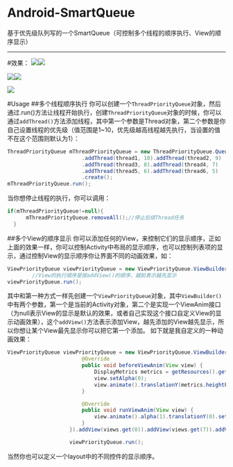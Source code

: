 # Android-SmartQueue
基于优先级队列写的一个SmartQueue（可控制多个线程的顺序执行、View的顺序显示）

----

#效果：
![](http://a2.qpic.cn/psb?/V11ObwOq0j7CZA/x30V50L7hwVu6BkA1ySP96m8qaD6ellVjkvbvJzckA4!/b/dIoBAAAAAAAA&bo=mAGRAgAAAAACMx0!&rf=viewer_4)![](http://a3.qpic.cn/psb?/V11ObwOq0j7CZA/eCFpWdnQd8LzgLVNLz1U0ZyqjY7XxopTGQC5nXdn8zg!/c/dIgBAAAAAAAA&bo=mAGRAgAAAAACNBo!&rf=viewer_4)

![](http://a2.qpic.cn/psb?/V11ObwOq0j7CZA/ZPHVE4WZ4WStp7i.aKCf.XKofO7IySVsCyqqElXM3Rk!/c/dIoBAAAAAAAA&bo=lgGMAgAAAAACNAk!&rf=viewer_4)![](http://a3.qpic.cn/psb?/V11ObwOq0j7CZA/ec*qL0KpOAMKUHdj1QHO03yZejOyHqF0w4x1lEtEXws!/c/dG4AAAAAAAAA&bo=lQGMAgAAAAACHyE!&rf=viewer_4)

![](http://a3.qpic.cn/psb?/V11ObwOq0j7CZA/J3JnWarSxjTixcbr9UsiICxn*sK4GfspTMutP1SBdSg!/c/dG4AAAAAAAAA&bo=mQGRAgAAAAACT2A!&rf=viewer_4)

#Usage
##多个线程顺序执行
你可以创建一个`ThreadPriorityQueue`对象，然后通过.run()方法让线程开始执行，创建`ThreadPriorityQueue`对象的时候，你可以通过`addThread()`方法添加线程，其中第一个参数是Thread对象，第二个参数是你自己设置线程的优先级（值范围是1~10，优先级越高线程越先执行，当设置的值不在这个范围则默认为1）：
```java
ThreadPriorityQueue mThreadPriorityQueue = new ThreadPriorityQueue.QueueBuilder()
                        .addThread(thread1, 10).addThread(thread2, 9)
                        .addThread(thread3, 8).addThread(thread4, 7)
                        .addThread(thread5, 6).addThread(thread6, 5)
                        .create();
mThreadPriorityQueue.run();
```
当你想停止线程的执行，你可以调用：
```java
if(mThreadPriorityQueue!=null){
      mThreadPriorityQueue.removeAll();//停止后续Thread任务
  }
```
##多个View的顺序显示
你可以添加任何的View，来控制它们的显示顺序，正如上面的效果一样，你可以控制Activity中布局的显示顺序，也可以控制列表项的显示，通过控制View的显示顺序你让界面不同的动画效果，如：
```java
ViewPriorityQueue viewPriorityQueue = new ViewPriorityQueue.ViewBuilder(this,null).addView(views.get(3)).addView(views.get(5)).addView(views.get(4)).create();
        //View的执行顺序是按addView()的顺序，越前表示越先显示
viewPriorityQueue.run();
```
其中和第一种方式一样先创建一个`ViewPriorityQueue`对象，其中`ViewBuilder()`中有两个参数，第一个是当前的Activity对象，第二个是实现一个ViewAnim接口（为null表示View的显示是默认的效果，或者自己实现这个接口自定义View的显示动画效果），这个`addView()`方法表示添加View，越先添加的View越先显示，所以你想让某个View最先显示你可以把它第一个添加。
如下就是我自定义的一种动画效果：
```java
ViewPriorityQueue viewPriorityQueue = new ViewPriorityQueue.ViewBuilder(new MainActivity(), new ViewAnim() {
                        @Override
                        public void beforeViewAnim(View view) {
                            DisplayMetrics metrics = getResources().getDisplayMetrics();
                            view.setAlpha(0);
                            view.animate().translationY(metrics.heightPixels).start();
                        }

                        @Override
                        public void runViewAnim(View view) {
                            view.animate().alpha(1).translationY(0).setDuration(500).start();
                        }
                    }).addView(views.get(0)).addView(views.get(7)).addView(views.get(1)).addView(views.get(6)).addView(views.get(2)).addView(views.get(3)).addView(views.get(5)).addView(views.get(4)).create();

                    viewPriorityQueue.run();
```
当然你也可以定义一个layout中的不同控件的显示顺序。
